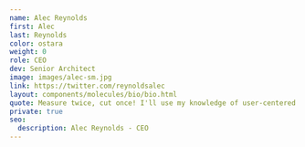 ```yaml
---
name: Alec Reynolds
first: Alec
last: Reynolds
color: ostara
weight: 0
role: CEO
dev: Senior Architect
image: images/alec-sm.jpg
link: https://twitter.com/reynoldsalec
layout: components/molecules/bio/bio.html
quote: Measure twice, cut once! I'll use my knowledge of user-centered design and next-generation technology to make your organization more successful.
private: true
seo:
  description: Alec Reynolds - CEO
---
```

